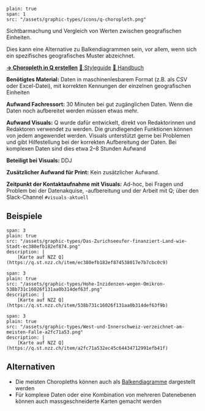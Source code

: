 
```image
plain: true
span: 1
src: "/assets/graphic-types/icons/q-choropleth.png"
```

Sichtbarmachung und Vergleich von Werten zwischen geografischen Einheiten. 

Dies kann eine Alternative zu Balkendiagrammen sein, vor allem, wenn sich ein spezifisches geografisches Muster abzeichnet.

[**→ Choropleth in Q erstellen**](https://q.st.nzz.ch/editor/choropleth)
[📖 Styleguide](/choropleth-maps)
[🦮 Handbuch](https://wiki.nzzmg.ch/confluence/display/RED/Handbuch+Toolbox+Q#HandbuchToolboxQ-EineneueChoroplethenkarteerstellen)

**Benötigtes Material:** Daten in maschinenlesbarem Format (z.B. als CSV oder Excel-Datei), mit korrekten Kennungen der einzelnen geografischen Einheiten

**Aufwand Fachressort:** 30 Minuten bei gut zugänglichen Daten. Wenn die Daten noch aufbereitet werden müssen etwas mehr.

**Aufwand Visuals:** Q wurde dafür entwickelt, direkt von Redaktorinnen und Redaktoren verwendet zu werden. Die grundlegenden Funktionen können von jedem angewendet werden. Visuals unterstützt gerne bei Problemen und gibt Hilfestellung bei der korrekten Aufbereitung der Daten. Bei komplexen Daten sind dies etwa 2–8 Stunden Aufwand

**Beteiligt bei Visuals:** DDJ

**Zusätzlicher Aufwand für Print:** Kein zusätzlicher Aufwand.

**Zeitpunkt der Kontaktaufnahme mit Visuals:** Ad-hoc, bei Fragen und Problem bei der Datenakquise, -aufbereitung und der Arbeit mit Q; über den Slack-Channel `#visuals-aktuell`

## Beispiele
```image
span: 3
plain: true
src: "/assets/graphic-types/Das-Zurichseeufer-finanziert-Land-wie-Stadt-ec380efb182ef874.png"
description: |
	[Karte auf NZZ Q](https://q.st.nzz.ch/item/ec380efb182ef874538017e7b7cbc0c9)
```

```image
span: 3
plain: true
src: "/assets/graphic-types/Hohe-Inzidenzen-wegen-Omikron-538b731c16026f131aa0b314def63f.png"
description: |
	[Karte auf NZZ Q](https://q.st.nzz.ch/item/538b731c16026f131aa0b314def63f9b)
```

```image
span: 3
plain: true
src: "/assets/graphic-types/West-und-Innerschweiz-verzeichnet-am-meisten-Falle-a2fc71a53.png"
description: |
	[Karte auf NZZ Q](https://q.st.nzz.ch/item/a2fc71a532ec45c64434712991efb41f)
```

## Alternativen
- Die meisten Choropleths können auch als [Balkendiagramme](/q-chart) dargestellt werden
- Für komplexe Daten oder eine Kombination von mehreren Datenebenen können auch massgeschneiderte Karten gemacht werden